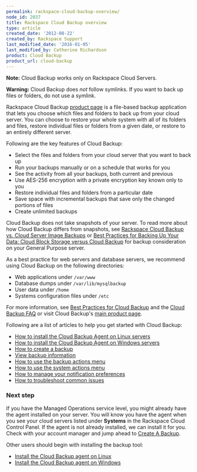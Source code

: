 ```yaml
---
permalink: rackspace-cloud-backup-overview/
node_id: 2037
title: Rackspace Cloud Backup overview
type: article
created_date: '2012-08-22'
created_by: Rackspace Support
last_modified_date: '2016-01-05'
last_modified_by: Catherine Richardson
product: Cloud Backup
product_url: cloud-backup
---
```


**Note:** Cloud Backup works only on Rackspace Cloud Servers.

**Warning:** Cloud Backup does *not* follow symlinks. If you want to back up files or folders, do not use a symlink.

Rackspace Cloud Backup [product
page](http://www.rackspace.com/cloud/backup/) is a file-based backup
application that lets you choose which files and folders to back up from
your cloud server. You can choose to restore your whole system with all
of its folders and files, restore individual files or folders from a
given date, or restore to an entirely different server.

Following are the key features of Cloud Backup:

-   Select the files and folders from your cloud server that you want to
    back up
-   Run your backups manually or on a schedule that works for you
-   See the activity from all your backups, both current and previous
-   Use AES-256 encryption with a private encryption key known only to
    you
-   Restore individual files and folders from a particular date
-   Save space with incremental backups that save only the changed
    portions of files
-   Create unlimited backups

Cloud Backup does not take snapshots of your server. To read more about
how Cloud Backup differs from snapshots, see [Rackspace Cloud Backup vs.
Cloud Server Image
Backups](/how-to/rackspace-cloud-backup-vs-cloud-server-image-backups "Rackspace Cloud Backup vs. Cloud Server Image Backups")
or [Best Practices for Backing Up Your Data: Cloud Block Storage versus
Cloud
Backup](/how-to/best-practices-for-backing-up-your-data-cloud-block-storage-versus-cloud-backup)
for backup consideration on your General Purpose server.

As a best practice for web servers and database servers, we recommend
using Cloud Backup on the following directories:

-   Web applications under `/var/www`
-   Database dumps under `/var/lib/mysqlbackup`
-   User data under `/home`
-   Systems configuration files under `/etc`

For more information, see [Best Practices for Cloud
Backup](/how-to/best-practices-for-cloud-backup)
and the [Cloud Backup
FAQ](/how-to/cloud-backup-faq)
or visit Cloud Backup's [main product
page](http://www.rackspace.com/cloud/backup/).

Following are a list of articles to help you get started with
Cloud Backup:

-   [How to install the Cloud Backup Agent on Linux
    servers](/how-to/rackspace-cloud-backup-install-the-agent-on-linux)
-   [How to install the Cloud Backup Agent on Windows
    servers](/how-to/rackspace-cloud-backup-install-the-agent-on-windows)
-   [How to create a
    backup](/how-to/rackspace-cloud-backup-create-a-backup)
-   [View backup information](/how-to/rackspace-cloud-backup-view-backup-information)
-   [How to use the backup actions
    menu](/how-to/rackspace-cloud-backup-backup-actions)
-   [How to use the system actions
    menu](/how-to/rackspace-cloud-backup-system-actions)
-   [How to manage your notification
    preferences](/how-to/rackspace-cloud-backup-preferences)
-   [How to troubleshoot common
    issues](/how-to/cloud-backup-troubleshooting)

### Next step

If you have the Managed Operations service level, you might already have
the agent installed on your server. You will know you have the agent
when you see your cloud servers listed under **Systems** in the
Rackspace Cloud Control Panel. If the agent is not already installed, we
can install it for you. Check with your account manager and jump ahead
to [Create A
Backup](/how-to/rackspace-cloud-backup-create-a-backup).

Other users should begin with installing the backup tool:

-   [Install the Cloud Backup agent on
    Linux](/how-to/rackspace-cloud-backup-install-the-agent-on-linux)
-   [Install the Cloud Backup agent on
    Windows](/how-to/rackspace-cloud-backup-install-the-agent-on-windows)
